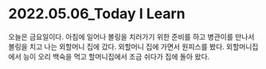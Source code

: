 # 2022.05.06_Today I Learn

오늘은 금요일이다. 아침에 일어나 볼링을 치러가기 위한 준비를 하고 병관이를 만나서 볼링을 치고 나는 외할머니 집에 갔다. 외할머니 집에 가면서 원피스를 봤다. 외할머니집에서 능이 오리 백숙을 먹고 할머니집에서 조금 쉬다가 집에 돌아 왔다. 